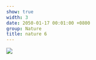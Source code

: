 ```yaml
---
show: true
width: 3
date: 2050-01-17 00:01:00 +0800
group: Nature
title: nature 6
---
```

<div>
<a href="/assets/images/photos/nature/DSC03245-2.jpg" target="_blank">
    <img data-src="/assets/images/photos/nature/DSC03245-2.jpg" class="lazy w-100 rounded-xl" src="{{ '/assets/images/empty_300x200.png' | relative_url }}">
</a>
</div>
